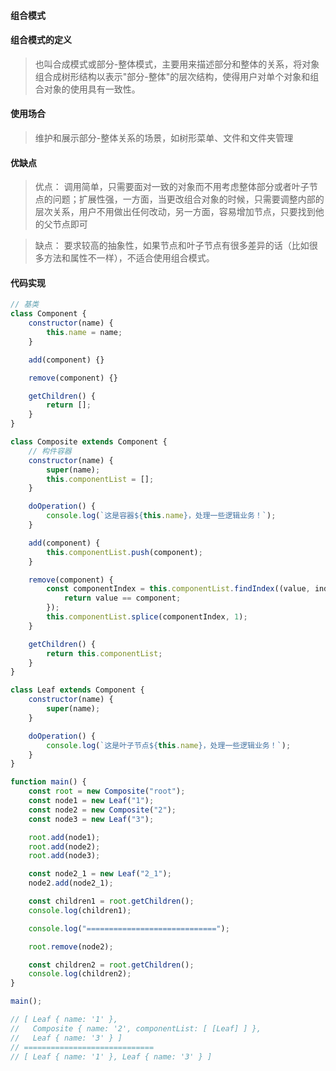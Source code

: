 #### 组合模式

#### 组合模式的定义

> 也叫合成模式或部分-整体模式，主要用来描述部分和整体的关系，将对象组合成树形结构以表示"部分-整体"的层次结构，使得用户对单个对象和组合对象的使用具有一致性。

#### 使用场合

> 维护和展示部分-整体关系的场景，如树形菜单、文件和文件夹管理

#### 优缺点

> 优点： 调用简单，只需要面对一致的对象而不用考虑整体部分或者叶子节点的问题；扩展性强，一方面，当更改组合对象的时候，只需要调整内部的层次关系，用户不用做出任何改动，另一方面，容易增加节点，只要找到他的父节点即可

> 缺点： 要求较高的抽象性，如果节点和叶子节点有很多差异的话（比如很多方法和属性不一样），不适合使用组合模式。
#### 代码实现

```js
// 基类
class Component {
    constructor(name) {
        this.name = name;
    }

    add(component) {}

    remove(component) {}

    getChildren() {
        return [];
    }
}

class Composite extends Component {
    // 构件容器
    constructor(name) {
        super(name);
        this.componentList = [];
    }

    doOperation() {
        console.log(`这是容器${this.name}，处理一些逻辑业务！`);
    }

    add(component) {
        this.componentList.push(component);
    }

    remove(component) {
        const componentIndex = this.componentList.findIndex((value, index) => {
            return value == component;
        });
        this.componentList.splice(componentIndex, 1);
    }

    getChildren() {
        return this.componentList;
    }
}

class Leaf extends Component {
    constructor(name) {
        super(name);
    }

    doOperation() {
        console.log(`这是叶子节点${this.name}，处理一些逻辑业务！`);
    }
}

function main() {
    const root = new Composite("root");
    const node1 = new Leaf("1");
    const node2 = new Composite("2");
    const node3 = new Leaf("3");

    root.add(node1);
    root.add(node2);
    root.add(node3);

    const node2_1 = new Leaf("2_1");
    node2.add(node2_1);

    const children1 = root.getChildren();
    console.log(children1);

    console.log("=============================");

    root.remove(node2);

    const children2 = root.getChildren();
    console.log(children2);
}

main();

// [ Leaf { name: '1' },
//   Composite { name: '2', componentList: [ [Leaf] ] },
//   Leaf { name: '3' } ]
// =============================
// [ Leaf { name: '1' }, Leaf { name: '3' } ]
```
